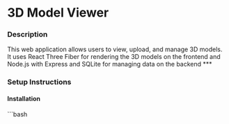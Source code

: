 <h1>3D Model Viewer</h1>
<h3>Description</h3>
This web application allows users to view, upload, and manage 3D models. It uses React Three Fiber for rendering the 3D models on the frontend and Node.js with Express and SQLite for managing data on the backend
***
<h3>Setup Instructions</h3>
<h4>Installation</h4>
```bash
